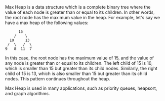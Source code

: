 

Max Heap is a data structure which is a complete binary tree where the value of each node is greater than or equal to its children. In other words, the root node has the maximum value in the heap. For example, let's say we have a max heap of the following values:

          15
        /    \
      10     13
     /  \   /  \
    9   8  11  7
    
In this case, the root node has the maximum value of 15, and the value of any node is greater than or equal to its children. The left child of 15 is 10, which is smaller than 15 but greater than its child nodes. Similarly, the right child of 15 is 13, which is also smaller than 15 but greater than its child nodes. This pattern continues throughout the heap. 

Max Heap is used in many applications, such as priority queues, heapsort, and graph algorithms.